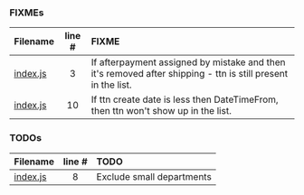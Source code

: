 ### FIXMEs
| Filename | line # | FIXME |
|:------|:------:|:------|
| [index.js](index.js#L3) | 3 | If afterpayment assigned by mistake and then it's removed after shipping - ttn is still present in the list. |
| [index.js](index.js#L10) | 10 | If ttn create date is less then DateTimeFrom, then ttn won't show up in the list. |

### TODOs
| Filename | line # | TODO |
|:------|:------:|:------|
| [index.js](index.js#L8) | 8 | Exclude small departments |
